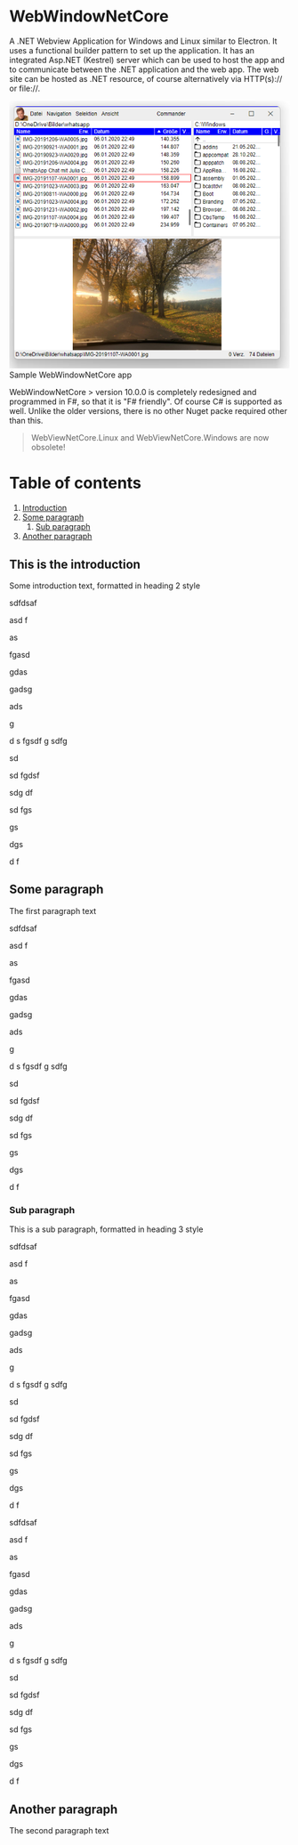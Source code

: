 # WebWindowNetCore
A .NET Webview Application for Windows and Linux similar to Electron. It uses a functional builder pattern to set up the application. It has an integrated Asp.NET (Kestrel) server which can be used to host the app and to communicate between the .NET application and the web app. The web site can be hosted as .NET resource, of course alternatively via HTTP(s):// or file://.

![Sample WebView app](readme/sampleapp.png)
Sample WebWindowNetCore app

WebWindowNetCore > version 10.0.0 is completely redesigned and programmed in F#, so that it is "F# friendly". Of course C# is supported as well. Unlike the older versions, there is no other Nuget packe required other than this. 

> WebViewNetCore.Linux and WebViewNetCore.Windows are now obsolete!

# Table of contents
1. [Introduction](#introduction)
2. [Some paragraph](#paragraph1)
    1. [Sub paragraph](#subparagraph1)
3. [Another paragraph](#paragraph2)

## This is the introduction <a name="introduction"></a>
Some introduction text, formatted in heading 2 style

sdfdsaf
 
 asd
f

as

fgasd

gdas

gadsg

ads

g

d s
fgsdf
g sdfg

sd

sd fgdsf

sdg
df


sd fgs

gs

dgs

d
f


## Some paragraph <a name="paragraph1"></a>
The first paragraph text

sdfdsaf
 
 asd
f

as

fgasd

gdas

gadsg

ads

g

d s
fgsdf
g sdfg

sd

sd fgdsf

sdg
df


sd fgs

gs

dgs

d
f


### Sub paragraph <a name="subparagraph1"></a>
This is a sub paragraph, formatted in heading 3 style

sdfdsaf
 
 asd
f

as

fgasd

gdas

gadsg

ads

g

d s
fgsdf
g sdfg

sd

sd fgdsf

sdg
df


sd fgs

gs

dgs

d
f

sdfdsaf
 
 asd
f

as

fgasd

gdas

gadsg

ads

g

d s
fgsdf
g sdfg

sd

sd fgdsf

sdg
df


sd fgs

gs

dgs

d
f


## Another paragraph <a name="paragraph2"></a>
The second paragraph text

